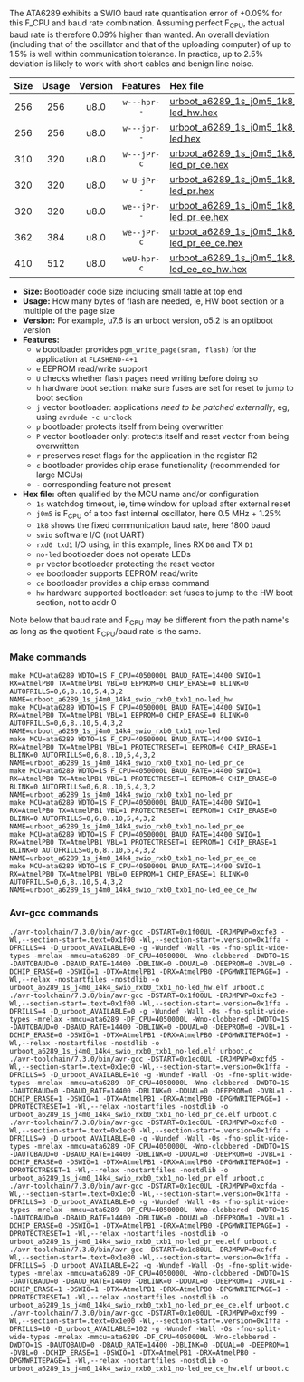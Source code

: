 The ATA6289 exhibits a SWIO baud rate quantisation error of +0.09% for this F_CPU and baud rate combination. Assuming perfect F<sub>CPU</sub>, the actual baud rate is therefore 0.09% higher than wanted. An overall deviation (including that of the oscillator and that of the uploading computer) of up to 1.5% is well within communication tolerance. In practice, up to 2.5% deviation is likely to work with short cables and benign line noise.

|Size|Usage|Version|Features|Hex file|
|:-:|:-:|:-:|:-:|:--|
|256|256|u8.0|`w---hpr--`|[urboot_a6289_1s_j0m5_1k8_swio_rxb0_txb1_no-led_hw.hex](https://raw.githubusercontent.com/stefanrueger/urboot.hex/main/mcus/ata6289/watchdog_1_s/internal_oscillator_j%2B1.25%25/%2B0m500000_hz/%2B%2B%2B1k8_baud/swio_rxb0_txb1/no-led/urboot_a6289_1s_j0m5_1k8_swio_rxb0_txb1_no-led_hw.hex)|
|256|256|u8.0|`w---jpr--`|[urboot_a6289_1s_j0m5_1k8_swio_rxb0_txb1_no-led.hex](https://raw.githubusercontent.com/stefanrueger/urboot.hex/main/mcus/ata6289/watchdog_1_s/internal_oscillator_j%2B1.25%25/%2B0m500000_hz/%2B%2B%2B1k8_baud/swio_rxb0_txb1/no-led/urboot_a6289_1s_j0m5_1k8_swio_rxb0_txb1_no-led.hex)|
|310|320|u8.0|`w---jPr-c`|[urboot_a6289_1s_j0m5_1k8_swio_rxb0_txb1_no-led_pr_ce.hex](https://raw.githubusercontent.com/stefanrueger/urboot.hex/main/mcus/ata6289/watchdog_1_s/internal_oscillator_j%2B1.25%25/%2B0m500000_hz/%2B%2B%2B1k8_baud/swio_rxb0_txb1/no-led/urboot_a6289_1s_j0m5_1k8_swio_rxb0_txb1_no-led_pr_ce.hex)|
|320|320|u8.0|`w-U-jPr--`|[urboot_a6289_1s_j0m5_1k8_swio_rxb0_txb1_no-led_pr.hex](https://raw.githubusercontent.com/stefanrueger/urboot.hex/main/mcus/ata6289/watchdog_1_s/internal_oscillator_j%2B1.25%25/%2B0m500000_hz/%2B%2B%2B1k8_baud/swio_rxb0_txb1/no-led/urboot_a6289_1s_j0m5_1k8_swio_rxb0_txb1_no-led_pr.hex)|
|320|320|u8.0|`we--jPr--`|[urboot_a6289_1s_j0m5_1k8_swio_rxb0_txb1_no-led_pr_ee.hex](https://raw.githubusercontent.com/stefanrueger/urboot.hex/main/mcus/ata6289/watchdog_1_s/internal_oscillator_j%2B1.25%25/%2B0m500000_hz/%2B%2B%2B1k8_baud/swio_rxb0_txb1/no-led/urboot_a6289_1s_j0m5_1k8_swio_rxb0_txb1_no-led_pr_ee.hex)|
|362|384|u8.0|`we--jPr-c`|[urboot_a6289_1s_j0m5_1k8_swio_rxb0_txb1_no-led_pr_ee_ce.hex](https://raw.githubusercontent.com/stefanrueger/urboot.hex/main/mcus/ata6289/watchdog_1_s/internal_oscillator_j%2B1.25%25/%2B0m500000_hz/%2B%2B%2B1k8_baud/swio_rxb0_txb1/no-led/urboot_a6289_1s_j0m5_1k8_swio_rxb0_txb1_no-led_pr_ee_ce.hex)|
|410|512|u8.0|`weU-hpr-c`|[urboot_a6289_1s_j0m5_1k8_swio_rxb0_txb1_no-led_ee_ce_hw.hex](https://raw.githubusercontent.com/stefanrueger/urboot.hex/main/mcus/ata6289/watchdog_1_s/internal_oscillator_j%2B1.25%25/%2B0m500000_hz/%2B%2B%2B1k8_baud/swio_rxb0_txb1/no-led/urboot_a6289_1s_j0m5_1k8_swio_rxb0_txb1_no-led_ee_ce_hw.hex)|

- **Size:** Bootloader code size including small table at top end
- **Usage:** How many bytes of flash are needed, ie, HW boot section or a multiple of the page size
- **Version:** For example, u7.6 is an urboot version, o5.2 is an optiboot version
- **Features:**
  + `w` bootloader provides `pgm_write_page(sram, flash)` for the application at `FLASHEND-4+1`
  + `e` EEPROM read/write support
  + `U` checks whether flash pages need writing before doing so
  + `h` hardware boot section: make sure fuses are set for reset to jump to boot section
  + `j` vector bootloader: applications *need to be patched externally*, eg, using `avrdude -c urclock`
  + `p` bootloader protects itself from being overwritten
  + `P` vector bootloader only: protects itself and reset vector from being overwritten
  + `r` preserves reset flags for the application in the register R2
  + `c` bootloader provides chip erase functionality (recommended for large MCUs)
  + `-` corresponding feature not present
- **Hex file:** often qualified by the MCU name and/or configuration
  + `1s` watchdog timeout, ie, time window for upload after external reset
  + `j0m5` is F<sub>CPU</sub> of a too fast internal oscillator, here 0.5 MHz + 1.25%
  + `1k8` shows the fixed communication baud rate, here 1800 baud
  + `swio` software I/O (not UART)
  + `rxd0 txd1` I/O using, in this example, lines RX `D0` and TX `D1`
  + `no-led` bootloader does not operate LEDs
  + `pr` vector bootloader protecting the reset vector
  + `ee` bootloader supports EEPROM read/write
  + `ce` bootloader provides a chip erase command
  + `hw` hardware supported bootloader: set fuses to jump to the HW boot section, not to addr 0


Note below that baud rate and F<sub>CPU</sub> may be different from the path name's as long as the quotient F<sub>CPU</sub>/baud rate is the same.

### Make commands
```
make MCU=ata6289 WDTO=1S F_CPU=4050000L BAUD_RATE=14400 SWIO=1 RX=AtmelPB0 TX=AtmelPB1 VBL=0 EEPROM=0 CHIP_ERASE=0 BLINK=0 AUTOFRILLS=0,6,8..10,5,4,3,2 NAME=urboot_a6289_1s_j4m0_14k4_swio_rxb0_txb1_no-led_hw
make MCU=ata6289 WDTO=1S F_CPU=4050000L BAUD_RATE=14400 SWIO=1 RX=AtmelPB0 TX=AtmelPB1 VBL=1 EEPROM=0 CHIP_ERASE=0 BLINK=0 AUTOFRILLS=0,6,8..10,5,4,3,2 NAME=urboot_a6289_1s_j4m0_14k4_swio_rxb0_txb1_no-led
make MCU=ata6289 WDTO=1S F_CPU=4050000L BAUD_RATE=14400 SWIO=1 RX=AtmelPB0 TX=AtmelPB1 VBL=1 PROTECTRESET=1 EEPROM=0 CHIP_ERASE=1 BLINK=0 AUTOFRILLS=0,6,8..10,5,4,3,2 NAME=urboot_a6289_1s_j4m0_14k4_swio_rxb0_txb1_no-led_pr_ce
make MCU=ata6289 WDTO=1S F_CPU=4050000L BAUD_RATE=14400 SWIO=1 RX=AtmelPB0 TX=AtmelPB1 VBL=1 PROTECTRESET=1 EEPROM=0 CHIP_ERASE=0 BLINK=0 AUTOFRILLS=0,6,8..10,5,4,3,2 NAME=urboot_a6289_1s_j4m0_14k4_swio_rxb0_txb1_no-led_pr
make MCU=ata6289 WDTO=1S F_CPU=4050000L BAUD_RATE=14400 SWIO=1 RX=AtmelPB0 TX=AtmelPB1 VBL=1 PROTECTRESET=1 EEPROM=1 CHIP_ERASE=0 BLINK=0 AUTOFRILLS=0,6,8..10,5,4,3,2 NAME=urboot_a6289_1s_j4m0_14k4_swio_rxb0_txb1_no-led_pr_ee
make MCU=ata6289 WDTO=1S F_CPU=4050000L BAUD_RATE=14400 SWIO=1 RX=AtmelPB0 TX=AtmelPB1 VBL=1 PROTECTRESET=1 EEPROM=1 CHIP_ERASE=1 BLINK=0 AUTOFRILLS=0,6,8..10,5,4,3,2 NAME=urboot_a6289_1s_j4m0_14k4_swio_rxb0_txb1_no-led_pr_ee_ce
make MCU=ata6289 WDTO=1S F_CPU=4050000L BAUD_RATE=14400 SWIO=1 RX=AtmelPB0 TX=AtmelPB1 VBL=0 EEPROM=1 CHIP_ERASE=1 BLINK=0 AUTOFRILLS=0,6,8..10,5,4,3,2 NAME=urboot_a6289_1s_j4m0_14k4_swio_rxb0_txb1_no-led_ee_ce_hw
```

### Avr-gcc commands
```
./avr-toolchain/7.3.0/bin/avr-gcc -DSTART=0x1f00UL -DRJMPWP=0xcfe3 -Wl,--section-start=.text=0x1f00 -Wl,--section-start=.version=0x1ffa -DFRILLS=4 -D_urboot_AVAILABLE=0 -g -Wundef -Wall -Os -fno-split-wide-types -mrelax -mmcu=ata6289 -DF_CPU=4050000L -Wno-clobbered -DWDTO=1S -DAUTOBAUD=0 -DBAUD_RATE=14400 -DBLINK=0 -DDUAL=0 -DEEPROM=0 -DVBL=0 -DCHIP_ERASE=0 -DSWIO=1 -DTX=AtmelPB1 -DRX=AtmelPB0 -DPGMWRITEPAGE=1 -Wl,--relax -nostartfiles -nostdlib -o urboot_a6289_1s_j4m0_14k4_swio_rxb0_txb1_no-led_hw.elf urboot.c
./avr-toolchain/7.3.0/bin/avr-gcc -DSTART=0x1f00UL -DRJMPWP=0xcfe3 -Wl,--section-start=.text=0x1f00 -Wl,--section-start=.version=0x1ffa -DFRILLS=4 -D_urboot_AVAILABLE=0 -g -Wundef -Wall -Os -fno-split-wide-types -mrelax -mmcu=ata6289 -DF_CPU=4050000L -Wno-clobbered -DWDTO=1S -DAUTOBAUD=0 -DBAUD_RATE=14400 -DBLINK=0 -DDUAL=0 -DEEPROM=0 -DVBL=1 -DCHIP_ERASE=0 -DSWIO=1 -DTX=AtmelPB1 -DRX=AtmelPB0 -DPGMWRITEPAGE=1 -Wl,--relax -nostartfiles -nostdlib -o urboot_a6289_1s_j4m0_14k4_swio_rxb0_txb1_no-led.elf urboot.c
./avr-toolchain/7.3.0/bin/avr-gcc -DSTART=0x1ec0UL -DRJMPWP=0xcfd5 -Wl,--section-start=.text=0x1ec0 -Wl,--section-start=.version=0x1ffa -DFRILLS=5 -D_urboot_AVAILABLE=10 -g -Wundef -Wall -Os -fno-split-wide-types -mrelax -mmcu=ata6289 -DF_CPU=4050000L -Wno-clobbered -DWDTO=1S -DAUTOBAUD=0 -DBAUD_RATE=14400 -DBLINK=0 -DDUAL=0 -DEEPROM=0 -DVBL=1 -DCHIP_ERASE=1 -DSWIO=1 -DTX=AtmelPB1 -DRX=AtmelPB0 -DPGMWRITEPAGE=1 -DPROTECTRESET=1 -Wl,--relax -nostartfiles -nostdlib -o urboot_a6289_1s_j4m0_14k4_swio_rxb0_txb1_no-led_pr_ce.elf urboot.c
./avr-toolchain/7.3.0/bin/avr-gcc -DSTART=0x1ec0UL -DRJMPWP=0xcfc8 -Wl,--section-start=.text=0x1ec0 -Wl,--section-start=.version=0x1ffa -DFRILLS=9 -D_urboot_AVAILABLE=0 -g -Wundef -Wall -Os -fno-split-wide-types -mrelax -mmcu=ata6289 -DF_CPU=4050000L -Wno-clobbered -DWDTO=1S -DAUTOBAUD=0 -DBAUD_RATE=14400 -DBLINK=0 -DDUAL=0 -DEEPROM=0 -DVBL=1 -DCHIP_ERASE=0 -DSWIO=1 -DTX=AtmelPB1 -DRX=AtmelPB0 -DPGMWRITEPAGE=1 -DPROTECTRESET=1 -Wl,--relax -nostartfiles -nostdlib -o urboot_a6289_1s_j4m0_14k4_swio_rxb0_txb1_no-led_pr.elf urboot.c
./avr-toolchain/7.3.0/bin/avr-gcc -DSTART=0x1ec0UL -DRJMPWP=0xcfda -Wl,--section-start=.text=0x1ec0 -Wl,--section-start=.version=0x1ffa -DFRILLS=3 -D_urboot_AVAILABLE=0 -g -Wundef -Wall -Os -fno-split-wide-types -mrelax -mmcu=ata6289 -DF_CPU=4050000L -Wno-clobbered -DWDTO=1S -DAUTOBAUD=0 -DBAUD_RATE=14400 -DBLINK=0 -DDUAL=0 -DEEPROM=1 -DVBL=1 -DCHIP_ERASE=0 -DSWIO=1 -DTX=AtmelPB1 -DRX=AtmelPB0 -DPGMWRITEPAGE=1 -DPROTECTRESET=1 -Wl,--relax -nostartfiles -nostdlib -o urboot_a6289_1s_j4m0_14k4_swio_rxb0_txb1_no-led_pr_ee.elf urboot.c
./avr-toolchain/7.3.0/bin/avr-gcc -DSTART=0x1e80UL -DRJMPWP=0xcfcf -Wl,--section-start=.text=0x1e80 -Wl,--section-start=.version=0x1ffa -DFRILLS=5 -D_urboot_AVAILABLE=22 -g -Wundef -Wall -Os -fno-split-wide-types -mrelax -mmcu=ata6289 -DF_CPU=4050000L -Wno-clobbered -DWDTO=1S -DAUTOBAUD=0 -DBAUD_RATE=14400 -DBLINK=0 -DDUAL=0 -DEEPROM=1 -DVBL=1 -DCHIP_ERASE=1 -DSWIO=1 -DTX=AtmelPB1 -DRX=AtmelPB0 -DPGMWRITEPAGE=1 -DPROTECTRESET=1 -Wl,--relax -nostartfiles -nostdlib -o urboot_a6289_1s_j4m0_14k4_swio_rxb0_txb1_no-led_pr_ee_ce.elf urboot.c
./avr-toolchain/7.3.0/bin/avr-gcc -DSTART=0x1e00UL -DRJMPWP=0xcf99 -Wl,--section-start=.text=0x1e00 -Wl,--section-start=.version=0x1ffa -DFRILLS=10 -D_urboot_AVAILABLE=102 -g -Wundef -Wall -Os -fno-split-wide-types -mrelax -mmcu=ata6289 -DF_CPU=4050000L -Wno-clobbered -DWDTO=1S -DAUTOBAUD=0 -DBAUD_RATE=14400 -DBLINK=0 -DDUAL=0 -DEEPROM=1 -DVBL=0 -DCHIP_ERASE=1 -DSWIO=1 -DTX=AtmelPB1 -DRX=AtmelPB0 -DPGMWRITEPAGE=1 -Wl,--relax -nostartfiles -nostdlib -o urboot_a6289_1s_j4m0_14k4_swio_rxb0_txb1_no-led_ee_ce_hw.elf urboot.c
```

